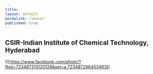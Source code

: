 ```yaml
---
title:
layout: default
permalink: /venue/
published: true
---
```


## CSIR-Indian Institute of Chemical Technology, Hyderabad

!([https://www.facebook.com/photo/?fbid=723487313120128&set=a.723487296453463])
